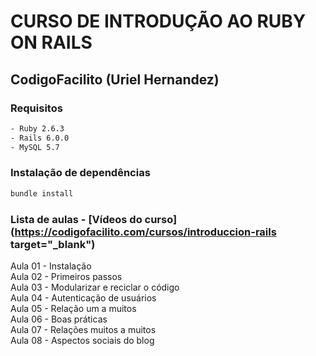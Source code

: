 # CURSO DE INTRODUÇÃO AO RUBY ON RAILS 
## CodigoFacilito (Uriel Hernandez)

### Requisitos

```bash
- Ruby 2.6.3  
- Rails 6.0.0  
- MySQL 5.7
```

### Instalação de dependências

```bash
bundle install
```

### Lista de aulas - [Vídeos do curso](https://codigofacilito.com/cursos/introduccion-rails target="_blank")  

Aula 01 - Instalação  
Aula 02 - Primeiros passos  
Aula 03 - Modularizar e reciclar o código  
Aula 04 - Autenticação de usuários  
Aula 05 - Relação um a muitos  
Aula 06 - Boas práticas  
Aula 07 - Relações muitos a muitos  
Aula 08 - Aspectos sociais do blog  
